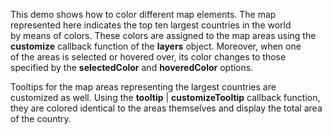 This demo shows how to&nbsp;color different map elements. The map represented here indicates the top ten largest countries in&nbsp;the world by&nbsp;means of&nbsp;colors. These colors are assigned to&nbsp;the map areas using the **customize** callback function of&nbsp;the **layers** object. Moreover, when one of&nbsp;the areas is&nbsp;selected or&nbsp;hovered over, its color changes to&nbsp;those specified by&nbsp;the **selectedColor** and **hoveredColor** options.



Tooltips for the map areas representing the largest countries are customized as&nbsp;well. Using the **tooltip**&nbsp;| **customizeTooltip** callback function, they are colored identical to&nbsp;the areas themselves and display the total area of&nbsp;the country.